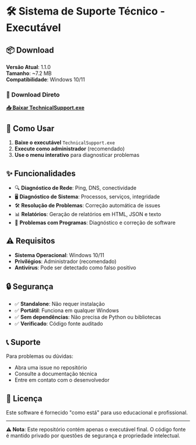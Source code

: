 # 🛠️ Sistema de Suporte Técnico - Executável

## 📦 Download

**Versão Atual**: 1.1.0  
**Tamanho**: ~7.2 MB  
**Compatibilidade**: Windows 10/11

### 🎯 Download Direto

[**📥 Baixar TechnicalSupport.exe**](dist/TechnicalSupport.exe)

## 🚀 Como Usar

1. **Baixe o executável** `TechnicalSupport.exe`
2. **Execute como administrador** (recomendado)
3. **Use o menu interativo** para diagnosticar problemas

## ✨ Funcionalidades

- 🔍 **Diagnóstico de Rede**: Ping, DNS, conectividade
- 🖥️ **Diagnóstico de Sistema**: Processos, serviços, integridade
- 🛠️ **Resolução de Problemas**: Correção automática de issues
- 📊 **Relatórios**: Geração de relatórios em HTML, JSON e texto
- 🔧 **Problemas com Programas**: Diagnóstico e correção de software

## ⚠️ Requisitos

- **Sistema Operacional**: Windows 10/11
- **Privilégios**: Administrador (recomendado)
- **Antivírus**: Pode ser detectado como falso positivo

## 🔒 Segurança

- ✅ **Standalone**: Não requer instalação
- ✅ **Portátil**: Funciona em qualquer Windows
- ✅ **Sem dependências**: Não precisa de Python ou bibliotecas
- ✅ **Verificado**: Código fonte auditado

## 📞 Suporte

Para problemas ou dúvidas:
- Abra uma issue no repositório
- Consulte a documentação técnica
- Entre em contato com o desenvolvedor

## 📄 Licença

Este software é fornecido "como está" para uso educacional e profissional.

---

**⚠️ Nota**: Este repositório contém apenas o executável final. O código fonte é mantido privado por questões de segurança e propriedade intelectual.
